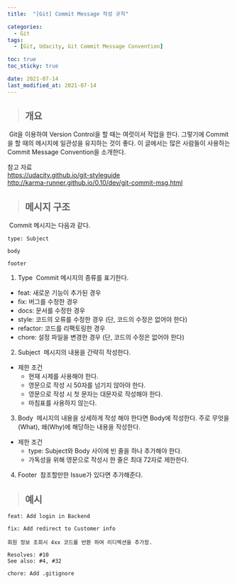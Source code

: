 ```yaml
---
title:  "[Git] Commit Message 작성 규칙"

categories:
  - Git
tags:
  - [Git, Udacity, Git Commit Message Convention]

toc: true
toc_sticky: true

date: 2021-07-14
last_modified_at: 2021-07-14
---
```




> ## 개요

&nbsp;Git을 이용하여 Version Control을 할 때는 여럿이서 작업을 한다. 그렇기에 Commit을 할 때의 메시지에 일관성을 유지하는 것이 좋다. 이 글에서는 많은 사람들이 사용하는 Commit Message Convention을 소개한다.

참고 자료<br>
<https://udacity.github.io/git-styleguide> <br>
<http://karma-runner.github.io/0.10/dev/git-commit-msg.html> <br>


> ## 메시지 구조

&nbsp;Commit 메시지는 다음과 같다.

```
type: Subject

body

footer
```

1. Type
&nbsp;Commit 메시지의 종류를 표기한다.
- feat: 새로운 기능이 추가된 경우
- fix: 버그를 수정한 경우
- docs: 문서를 수정한 경우
- style: 코드의 오류를 수정한 경우 (단, 코드의 수정은 없어야 한다)
- refactor: 코드를 리팩토링한 경우
- chore: 설정 파일을 변경한 경우 (단, 코드의 수정은 없어야 한다)

2. Subject
&nbsp;메시지의 내용을 간략히 작성한다. 
- 제한 조건
	- 현재 시제를 사용해야 한다.
	- 영문으로 작성 시 50자를 넘기지 않아야 한다.
	- 영문으로 작성 시 첫 문자는 대문자로 작성해야 한다.
	- 마침표를 사용하지 않는다.

3. Body
&nbsp;메시지의 내용을 상세하게 작성 해야 한다면 Body에 작성한다. 주로 무엇을(What), 왜(Why)에 해당하는 내용을 작성한다.
- 제한 조건
	- type: Subject와 Body 사이에 빈 줄을 하나 추가해야 한다.
	- 가독성을 위해 영문으로 작성시 한 줄은 최대 72자로 제한한다.

4. Footer
&nbsp;참조할만한 Issue가 있다면 추가해준다.

> ## 예시

```
feat: Add login in Backend
``` 

```
fix: Add redirect to Customer info

회원 정보 조회시 4xx 코드를 반환 하여 리디렉션을 추가함.

Resolves: #10
See also: #4, #32
```

```
chore: Add .gitignore
```
